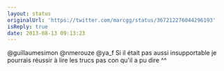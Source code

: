 ```yaml
---
layout: status
originalUrl: 'https://twitter.com/marcgg/status/367212276044296193'
isReply: true
date: 2013-08-13 09:13:23
---
```


@guillaumesimon @nmerouze @ya_f Si il était pas aussi insupportable je pourrais réussir à lire les trucs pas con qu'il a pu dire ^^
